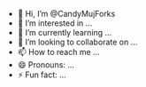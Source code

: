 - 👋 Hi, I’m @CandyMujForks
- 👀 I’m interested in ...
- 🌱 I’m currently learning ...
- 💞️ I’m looking to collaborate on ...
- 📫 How to reach me ...
- 😄 Pronouns: ...
- ⚡ Fun fact: ...

<!---
CandyMujForks/CandyMujForks is a ✨ special ✨ repository because its `README.md` (this file) appears on your GitHub profile.
You can click the Preview link to take a look at your changes.
--->
